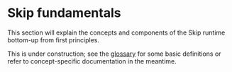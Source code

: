 # Skip fundamentals

This section will explain the concepts and components of the Skip runtime bottom-up from first principles.

This is under construction; see the [glossary](glossary.md) for some basic definitions or refer to concept-specific documentation in the meantime.
